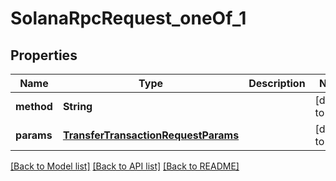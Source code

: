 # SolanaRpcRequest_oneOf_1

## Properties

| Name       | Type                                                                        | Description | Notes             |
| ---------- | --------------------------------------------------------------------------- | ----------- | ----------------- |
| **method** | **String**                                                                  |             | [default to null] |
| **params** | [**TransferTransactionRequestParams**](TransferTransactionRequestParams.md) |             | [default to null] |

[[Back to Model list]](../README.md#documentation-for-models) [[Back to API list]](../README.md#documentation-for-api-endpoints) [[Back to README]](../README.md)
